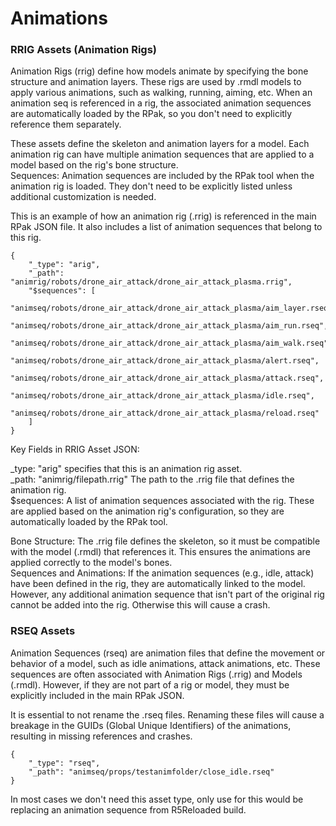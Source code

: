 # Animations

### RRIG Assets (Animation Rigs)

Animation Rigs (rrig) define how models animate by specifying the bone structure and animation layers. These rigs are used by .rmdl models to apply various animations, such as walking, running, aiming, etc. When an animation seq is referenced in a rig, the associated animation sequences are automatically loaded by the RPak, so you don't need to explicitly reference them separately.

These assets define the skeleton and animation layers for a model. Each animation rig can have multiple animation sequences that are applied to a model based on the rig's bone structure.\
Sequences: Animation sequences are included by the RPak tool when the animation rig is loaded. They don't need to be explicitly listed unless additional customization is needed.

This is an example of how an animation rig (.rrig) is referenced in the main RPak JSON file. It also includes a list of animation sequences that belong to this rig.

```
{
    "_type": "arig",
    "_path": "animrig/robots/drone_air_attack/drone_air_attack_plasma.rrig",
    "$sequences": [
        "animseq/robots/drone_air_attack/drone_air_attack_plasma/aim_layer.rseq",
        "animseq/robots/drone_air_attack/drone_air_attack_plasma/aim_run.rseq",
        "animseq/robots/drone_air_attack/drone_air_attack_plasma/aim_walk.rseq",
        "animseq/robots/drone_air_attack/drone_air_attack_plasma/alert.rseq",
        "animseq/robots/drone_air_attack/drone_air_attack_plasma/attack.rseq",
        "animseq/robots/drone_air_attack/drone_air_attack_plasma/idle.rseq",
        "animseq/robots/drone_air_attack/drone_air_attack_plasma/reload.rseq"
    ]
}
```

Key Fields in RRIG Asset JSON:

\_type: "arig" specifies that this is an animation rig asset.\
\_path: "animrig/filepath.rrig" The path to the .rrig file that defines the animation rig.\
$sequences: A list of animation sequences associated with the rig. These are applied based on the animation rig's configuration, so they are automatically loaded by the RPak tool.

Bone Structure: The .rrig file defines the skeleton, so it must be compatible with the model (.rmdl) that references it. This ensures the animations are applied correctly to the model's bones.\
Sequences and Animations: If the animation sequences (e.g., idle, attack) have been defined in the rig, they are automatically linked to the model. However, any additional animation sequence that isn't part of the original rig cannot be added into the rig. Otherwise this will cause a crash.

### RSEQ Assets

Animation Sequences (rseq) are animation files that define the movement or behavior of a model, such as idle animations, attack animations, etc. These sequences are often associated with Animation Rigs (.rrig) and Models (.rmdl). However, if they are not part of a rig or model, they must be explicitly included in the main RPak JSON.

It is essential to not rename the .rseq files. Renaming these files will cause a breakage in the GUIDs (Global Unique Identifiers) of the animations, resulting in missing references and crashes.

```
{
    "_type": "rseq",
    "_path": "animseq/props/testanimfolder/close_idle.rseq"
}
```

In most cases we don't need this asset type, only use for this would be replacing an animation sequence from R5Reloaded build.
